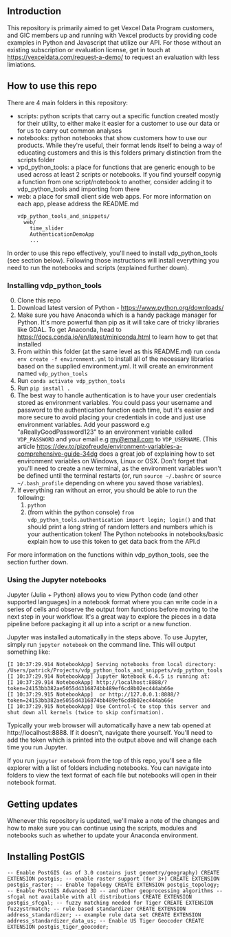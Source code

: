 ## Introduction

This repository is primarily aimed to get Vexcel Data Program customers, and GIC members up and running with Vexcel products by providing code examples in Python and Javascript that utilize our API. For those without an existing subscription or evaluation license, get in touch at https://vexceldata.com/request-a-demo/ to request an evaluation with less limiations.

## How to use this repo

There are 4 main folders in this repository:
- scripts: python scripts that carry out a specific function created mostly for their utility, to either make it easier for a customer to use our data or for us to carry out common analyses
- notebooks: python notebooks that show customers how to use our products. While they're useful, their format lends itself to being a way of educating customers and this is this folders primary distinction from the scripts folder
- vpd_python_tools: a place for functions that are generic enough to be used across at least 2 scripts or notebooks. If you find yourself copynig a function from one script/notebook to another, consider adding it to vdp_python_tools and importing from there
- web: a place for small client side web apps. For more information on each app, please address the README.md
    ```
    vdp_python_tools_and_snippets/
      web/
        time_slider
        AuthenticationDemoApp
        ...
    ```

In order to use this repo effectively, you'll need to install vdp_python_tools (see section below). Following those instructions will install everything you need to run the notebooks and scripts (explained further down).

### Installing vdp_python_tools

0. Clone this repo
1. Download latest version of Python - https://www.python.org/downloads/
2. Make sure you have Anaconda which is a handy package manager for Python. It's more powerful than pip as it will take care of tricky libraries like GDAL. To get Anaconda, head to https://docs.conda.io/en/latest/miniconda.html to learn how to get that installed
3. From within this folder (at the same level as this README.md) run `conda env create -f environment.yml` to install all of the necessary libraries based on the supplied environment.yml. It will create an environment named `vdp_python_tools`
4. Run `conda activate vdp_python_tools`
5. Run `pip install .`
6. The best way to handle authentication is to have your user credentials stored as environment variables. You could pass your username and password to the authentication function each time, but it's easier and more secure to avoid placing your credentials in code and just use environment variables. Add your password e.g "aReallyGoodPassword123" to an environment variable called `VDP_PASSWORD` and your email e.g my@email.com to `VDP_USERNAME`. (This article https://dev.to/pizofreude/environment-variables-a-comprehensive-guide-34dg does a great job of explaining how to set environment variables on Windows, Linux or OSX. Don't forget that you'll need to create a new terminal, as the environment variables won't be defined until the terminal restarts (or, run `source ~/.bashrc` or `source ~/.bash_profile` depending on where you saved those variables).
7. If everything ran without an error, you should be able to run the following:
   1. `python`
   2. (from within the python console) `from vdp_python_tools.authentication import login; login()` and that should print a long string of random letters and numbers which is your authentication token! The Python notebooks in notebooks/basic explain how to use this token to get data back from the API.d 

For more information on the functions within vdp_python_tools, see the section further down.

### Using the Jupyter notebooks

Jupyter (Julia + Python) allows you to view Python code (and other supported languages) in a notebook format where you can write code in a series of cells and observe the output from functions before moving to the next step in your workflow. It's a great way to explore the pieces in a data pipeline before packaging it all up into a script or a new function.

Jupyter was installed automatically in the steps above. To use Jupyter, simply run `jupyter notebook` on the command line. This will output something like:
```
[I 10:37:29.914 NotebookApp] Serving notebooks from local directory: /Users/patrick/Projects/vdp_python_tools_and_snippets/vdp_python_tools
[I 10:37:29.914 NotebookApp] Jupyter Notebook 6.4.5 is running at:
[I 10:37:29.914 NotebookApp] http://localhost:8888/?token=24153bb382ae5055d4316874bb489ef6cd8b02ec444ab66e
[I 10:37:29.915 NotebookApp]  or http://127.0.0.1:8888/?token=24153bb382ae5055d4316874bb489ef6cd8b02ec444ab66e
[I 10:37:29.915 NotebookApp] Use Control-C to stop this server and shut down all kernels (twice to skip confirmation).
```
Typically your web browser will automatically have a new tab opened at http://localhost:8888. If it doesn't, navigate there yourself. You'll need to add the token which is printed into the output above and will change each time you run Jupyter.

If you run `jupyter notebook` from the top of this repo, you'll see a file explorer with a list of folders including notebooks. You can navigate into folders to view the text format of each file but notebooks will open in their notebook format.


## Getting updates

Whenever this repository is updated, we'll make a note of the changes and how to make sure you can continue using the scripts, modules and notebooks such as whether to update your Anaconda environment. 

## Installing PostGIS

`
-- Enable PostGIS (as of 3.0 contains just geometry/geography)
CREATE EXTENSION postgis;
-- enable raster support (for 3+)
CREATE EXTENSION postgis_raster;
-- Enable Topology
CREATE EXTENSION postgis_topology;
-- Enable PostGIS Advanced 3D
-- and other geoprocessing algorithms
-- sfcgal not available with all distributions
CREATE EXTENSION postgis_sfcgal;
-- fuzzy matching needed for Tiger
CREATE EXTENSION fuzzystrmatch;
-- rule based standardizer
CREATE EXTENSION address_standardizer;
-- example rule data set
CREATE EXTENSION address_standardizer_data_us;
-- Enable US Tiger Geocoder
CREATE EXTENSION postgis_tiger_geocoder;
`
